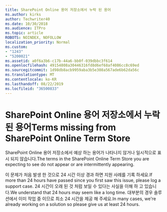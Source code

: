 ```yaml
---
title: SharePoint Online 용어 저장소에서 누락 된 용어
ms.author: kirks
author: Techwriter40
ms.date: 10/30/2018
ms.audience: ITPro
ms.topic: article
ROBOTS: NOINDEX, NOFOLLOW
localization_priority: Normal
ms.custom:
- "1243"
- "5200021"
ms.assetid: a0f6a3b6-c17b-44a6-bb0f-039dbbc3f614
ms.openlocfilehash: 49154808a30446316fd8d6ef68af4086cc8c69ed
ms.sourcegitcommit: 1d98db8acb9959aba3b5e308a567ade6b62da56c
ms.translationtype: MT
ms.contentlocale: ko-KR
ms.lasthandoff: 08/22/2019
ms.locfileid: "36500833"
---
```

# <a name="terms-missing-from-sharepoint-online-term-store"></a><span data-ttu-id="aa23a-102">SharePoint Online 용어 저장소에서 누락 된 용어</span><span class="sxs-lookup"><span data-stu-id="aa23a-102">Terms missing from SharePoint Online Term Store</span></span>

<span data-ttu-id="aa23a-103">SharePoint Online 용어 저장소에서 예상 하는 용어가 나타나지 않거나 일시적으로 표시 되지 않습니다.</span><span class="sxs-lookup"><span data-stu-id="aa23a-103">The terms in the SharePoint Online Term Store you are expecting to see do not appear or are intermittently appearing.</span></span>
  
<span data-ttu-id="aa23a-104">이 문제가 처음 발생 한 것으로 24 시간 이상 경과 하면 지원 사례를 기록 하세요.</span><span class="sxs-lookup"><span data-stu-id="aa23a-104">If more than 24 hours have passed since you first saw this issue, please log a support case.</span></span> <span data-ttu-id="aa23a-105">24 시간이 오래 된 것 처럼 보일 수 있다는 사실을 이해 하 고 있습니다.</span><span class="sxs-lookup"><span data-stu-id="aa23a-105">We understand that 24 hours may seem like a long time.</span></span> <span data-ttu-id="aa23a-106">대부분의 경우 솔루션에서 이미 작업 중 이므로 최소 24 시간을 제공 해 주세요.</span><span class="sxs-lookup"><span data-stu-id="aa23a-106">In many cases, we're already working on a solution so please give us at least 24 hours.</span></span>
  